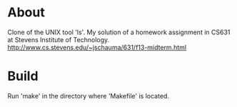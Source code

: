 About
=====

Clone of the UNIX tool 'ls'. My solution of a homework assignment in CS631
at Stevens Institute of Technology.
http://www.cs.stevens.edu/~jschauma/631/f13-midterm.html

Build
=====

Run 'make' in the directory where 'Makefile' is located.

